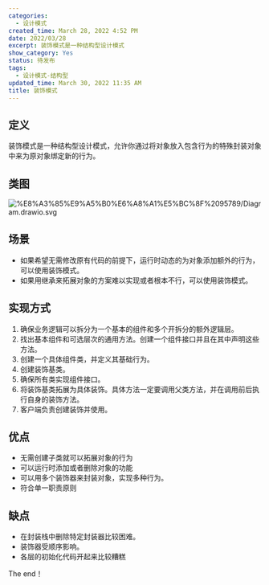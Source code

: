 ```yaml
---
categories:
  - 设计模式
created_time: March 28, 2022 4:52 PM
date: 2022/03/28
excerpt: 装饰模式是一种结构型设计模式
show_category: Yes
status: 待发布
tags:
  - 设计模式-结构型
updated_time: March 30, 2022 11:35 AM
title: 装饰模式
---
```



## 定义

装饰模式是一种结构型设计模式，允许你通过将对象放入包含行为的特殊封装对象中来为原对象绑定新的行为。

## 类图

![%E8%A3%85%E9%A5%B0%E6%A8%A1%E5%BC%8F%2095789/Diagram.drawio.svg](/notion_images/5e6719d116b6e77650a2b42fea01787e.svg)

## 场景

- 如果希望无需修改原有代码的前提下，运行时动态的为对象添加额外的行为，可以使用装饰模式。
- 如果用继承来拓展对象的方案难以实现或者根本不行，可以使用装饰模式。

## 实现方式

1. 确保业务逻辑可以拆分为一个基本的组件和多个开拆分的额外逻辑层。
2. 找出基本组件和可选层次的通用方法。创建一个组件接口并且在其中声明这些方法。
3. 创建一个具体组件类，并定义其基础行为。
4. 创建装饰基类。
5. 确保所有类实现组件接口。
6. 将装饰基类拓展为具体装饰。具体方法一定要调用父类方法，并在调用前后执行自身的装饰方法。
7. 客户端负责创建装饰并使用。

## 优点

- 无需创建子类就可以拓展对象的行为
- 可以运行时添加或者删除对象的功能
- 可以用多个装饰器来封装对象，实现多种行为。
- 符合单一职责原则

## 缺点

- 在封装栈中删除特定封装器比较困难。
- 装饰器受顺序影响。
- 各层的初始化代码开起来比较糟糕

The end！